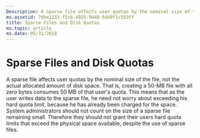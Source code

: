 ```yaml
---
Description: A sparse file affects user quotas by the nominal size of the file, not the actual allocated amount of disk space.
ms.assetid: 7dbe1133-f5cb-4925-9448-5d40f1c553ff
title: Sparse Files and Disk Quotas
ms.topic: article
ms.date: 05/31/2018
---
```


# Sparse Files and Disk Quotas

A sparse file affects user quotas by the nominal size of the file, not the actual allocated amount of disk space. That is, creating a 50-MB file with all zero bytes consumes 50 MB of that user's quota. This means that as the user writes data to the sparse file, he need not worry about exceeding his hard quota limit, because he has already been charged for the space. System administrators should not count on the size of a sparse file remaining small. Therefore they should not grant their users hard quota limits that exceed the physical space available, despite the use of sparse files.

 

 



